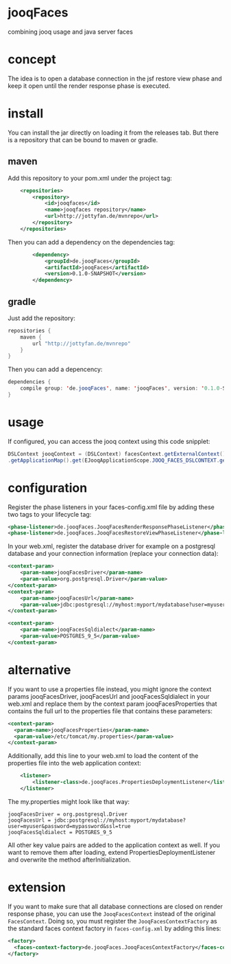 # jooqFaces
combining jooq usage and java server faces

# concept
The idea is to open a database connection in the jsf restore view phase and keep it open until the render response phase is executed.

# install
You can install the jar directly on loading it from the releases tab. But there is a repository that can be bound to maven or gradle.

## maven
Add this repository to your pom.xml under the project tag:
````xml
	<repositories>
		<repository>
			<id>jooqfaces</id>
			<name>jooqfaces repository</name>
			<url>http://jottyfan.de/mvnrepo</url>
		</repository>
	</repositories>
````
Then you can add a dependency on the dependencies tag:
````xml
		<dependency>
			<groupId>de.jooqFaces</groupId>
			<artifactId>jooqFaces</artifactId>
			<version>0.1.0-SNAPSHOT</version>
		</dependency>
````
## gradle
Just add the repository:
````java
repositories {
    maven {
        url "http://jottyfan.de/mvnrepo"
    }
}
````
Then you can add a depencency:
````java
dependencies {
    compile group: 'de.jooqFaces', name: 'jooqFaces', version: '0.1.0-SNAPSHOT'
}
````

# usage
If configured, you can access the jooq context using this code snipplet:
````java
DSLContext jooqContext = (DSLContext) facesContext.getExternalContext()
.getApplicationMap().get(EJooqApplicationScope.JOOQ_FACES_DSLCONTEXT.get());
````

# configuration
Register the phase listeners in your faces-config.xml file by adding these two tags to your lifecycle tag:

````xml
<phase-listener>de.jooqFaces.JooqFacesRenderResponsePhaseListener</phase-listener>
<phase-listener>de.jooqFaces.JooqFacesRestoreViewPhaseListener</phase-listener>
````
In your web.xml, register the database driver for example on a postgresql database and your connection information (replace your connection data):

````xml
<context-param>
	<param-name>jooqFacesDriver</param-name>
	<param-value>org.postgresql.Driver</param-value>
</context-param>
<context-param>
	<param-name>jooqFacesUrl</param-name>
	<param-value>jdbc:postgresql://myhost:myport/mydatabase?user=myuser&amp;password=mypassword&amp;ssl=true</param-value>
</context-param>

<context-param>
	<param-name>jooqFacesSqldialect</param-name>
	<param-value>POSTGRES_9_5</param-value>
</context-param>
````
# alternative
If you want to use a properties file instead, you might ignore the context params jooqFacesDriver, jooqFacesUrl and jooqFacesSqldialect in your web.xml and replace them by the context param jooqFacesProperties that contains the full url to the properties file that contains these parameters:

````xml
<context-param>
  <param-name>jooqFacesProperties</param-name>
  <param-value>/etc/tomcat/my.properties</param-value>
</context-param>
````
Additionally, add this line to your web.xml to load the content of the properties file into the web application context:
````xml
	<listener>
		<listener-class>de.jooqFaces.PropertiesDeploymentListener</listener-class>
	</listener>
````
The my.properties might look like that way:
````
jooqFacesDriver = org.postgresql.Driver
jooqFacesUrl = jdbc:postgresql://myhost:myport/mydatabase?user=myuser&password=mypassword&ssl=true
jooqFacesSqldialect = POSTGRES_9_5
````
All other key value pairs are added to the application context as well. If you want to remove them after loading, extend PropertiesDeploymentListener and overwrite the method afterInitialization.

# extension
If you want to make sure that all database connections are closed on render response phase, you can use the `JooqFacesContext` instead of the original `FacesContext`. Doing so, you must register the `JooqFacesContextFactory` as the standard faces context factory in `faces-config.xml` by adding this lines:
````xml
<factory>
  <faces-context-factory>de.jooqFaces.JooqFacesContextFactory</faces-context-factory>
</factory>
````

